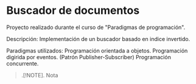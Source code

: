 # Buscador de documentos
Proyecto realizado durante el curso de "Paradigmas de programación".

Descripción:
Implementación de un buscador basado en indice invertido.

Paradigmas utilizados:
Programación orientada a objetos.
Programación digirida por eventos. (Patrón Publisher-Subscriber)
Programación concurrente.

>.[!NOTE].
Nota
